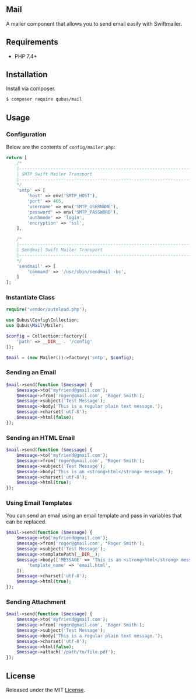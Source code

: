 ## Mail
A mailer component that allows you to send email easily with Swiftmailer.

## Requirements
* PHP 7.4+

## Installation

Install via composer.

```bash
$ composer require qubus/mail
```

## Usage

### Configuration

Below are the contents of `config/mailer.php`:

```php
return [
    /*
    |--------------------------------------------------------------------------
    | SMTP Swift Mailer Transport
    |--------------------------------------------------------------------------
    */
    'smtp' => [
        'host' => env('SMTP_HOST'),
        'port' => 465,
        'username' => env('SMTP_USERNAME'),
        'password' => env('SMTP_PASSWORD'),
        'authmode' => 'login',
        'encryption' => 'ssl',
    ],

    /*
    |--------------------------------------------------------------------------
    | Sendmail Swift Mailer Transport
    |--------------------------------------------------------------------------
    */
    'sendmail' => [
        'command' => '/usr/sbin/sendmail -bs',
    ]
];
```

### Instantiate Class

```php
require('vendor/autoload.php');

use Qubus\Config\Collection;
use Qubus\Mail\Mailer;

$config = Collection::factory([
    'path' => __DIR__ . '/config'
]);

$mail = (new Mailer())->factory('smtp', $config);
```

### Sending an Email

```php
$mail->send(function ($message) {
    $message->to('myfriend@gmail.com');
    $message->from('roger@gmail.com', 'Roger Smith');
    $message->subject('Test Message');
    $message->body('This is a regular plain text message.');
    $message->charset('utf-8');
    $message->html(false);
});
```

### Sending an HTML Email

```php
$mail->send(function ($message) {
    $message->to('myfriend@gmail.com');
    $message->from('roger@gmail.com', 'Roger Smith');
    $message->subject('Test Message');
    $message->body('This is an <strong>html</strong> message.');
    $message->charset('utf-8');
    $message->html(true);
});
```

### Using Email Templates
You can send an email using an email template and pass in variables that can be replaced.

```php
$mail->send(function ($message) {
    $message->to('myfriend@gmail.com');
    $message->from('roger@gmail.com', 'Roger Smith');
    $message->subject('Test Message');
    $message->templatePath(__DIR__);
    $message->body(['MESSAGE' => 'This is an <strong>html</strong> message.'], [
        'template_name' => 'email.html',
    ]);
    $message->charset('utf-8');
    $message->html(true);
});
```

### Sending Attachment

```php
$mail->send(function ($message) {
    $message->to('myfriend@gmail.com');
    $message->from('roger@gmail.com', 'Roger Smith');
    $message->subject('Test Message');
    $message->body('This is a regular plain text message.');
    $message->charset('utf-8');
    $message->html(false);
    $message->attach('/path/to/file.pdf');
});
```
 
## License
Released under the MIT [License](https://opensource.org/licenses/MIT).
